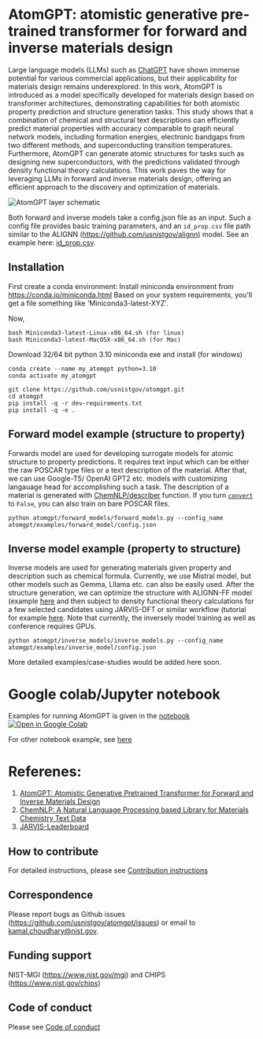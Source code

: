 # AtomGPT: atomistic generative pre-trained transformer for forward and inverse materials design

Large language models (LLMs) such as [ChatGPT](https://openai.com/chatgpt/) have shown immense potential for various commercial applications, but their applicability for materials design remains underexplored. In this work, AtomGPT is introduced as a model specifically developed for materials design based on transformer architectures, demonstrating capabilities for both atomistic property prediction and structure generation tasks. This study shows that a combination of chemical and structural text descriptions can efficiently predict material properties with accuracy comparable to graph neural network models, including formation energies, electronic bandgaps from two different methods, and superconducting transition temperatures. Furthermore, AtomGPT can generate atomic structures for tasks such as designing new superconductors, with the predictions validated through density functional theory calculations. This work paves the way for leveraging LLMs in forward and inverse materials design, offering an efficient approach to the discovery and optimization of materials.

![AtomGPT layer schematic](https://github.com/usnistgov/atomgpt/blob/main/atomgpt/data/schematic.jpeg)

Both forward and inverse models take a config.json file as an input. Such a config file provides basic training parameters, and an `id_prop.csv` file path similar to the ALIGNN (https://github.com/usnistgov/alignn) model. See an example here: [id_prop.csv](https://github.com/usnistgov/atomgpt/blob/develop/atomgpt/examples/forward_model/id_prop.csv). 

## Installation

First create a conda environment:
Install miniconda environment from https://conda.io/miniconda.html
Based on your system requirements, you'll get a file something like 'Miniconda3-latest-XYZ'.

Now,

```
bash Miniconda3-latest-Linux-x86_64.sh (for linux)
bash Miniconda3-latest-MacOSX-x86_64.sh (for Mac)
```
Download 32/64 bit python 3.10 miniconda exe and install (for windows)

```
conda create --name my_atomgpt python=3.10
conda activate my_atomgpt
```

```
git clone https://github.com/usnistgov/atomgpt.git
cd atomgpt
pip install -q -r dev-requirements.txt
pip install -q -e .
```

## Forward model example (structure to property)

Forwards model are used for developing surrogate models for atomic structure to property predictions. It requires text input which can be either the raw POSCAR type files or a text description of the material. After that, we can use Google-T5/ OpenAI GPT2 etc. models with customizing langauage head for accomplishing such a task. The description of a material is generated with [ChemNLP/describer](https://github.com/usnistgov/jarvis/blob/master/jarvis/core/atoms.py#L1567) function. If you turn [`convert`](https://github.com/usnistgov/atomgpt/blob/develop/atomgpt/forward_models/forward_models.py#L277) to `False`, you can also train on bare POSCAR files.

```
python atomgpt/forward_models/forward_models.py --config_name atomgpt/examples/forward_model/config.json
```

## Inverse model example (property to structure)

Inverse models are used for generating materials given property and description such as chemical formula. Currently, we use Mistral model, but other models such as Gemma, Lllama etc. can also be easily used. After the structure generation, we can optimize the structure with ALIGNN-FF model (example [here](https://colab.research.google.com/github/knc6/jarvis-tools-notebooks/blob/master/jarvis-tools-notebooks/ALIGNN_Structure_Relaxation_Phonons_Interface.ipynb) and then subject to density functional theory calculations for a few selected candidates using JARVIS-DFT or similar workflow (tutorial for example [here](https://pages.nist.gov/jarvis/tutorials/). Note that currently, the inversely model training as well as conference requires GPUs.

```
python atomgpt/inverse_models/inverse_models.py --config_name atomgpt/examples/inverse_model/config.json
```

More detailed examples/case-studies would be added here soon.

# Google colab/Jupyter notebook
Examples for running AtomGPT is given in the [notebook](https://colab.research.google.com/github/knc6/jarvis-tools-notebooks/blob/master/jarvis-tools-notebooks/atomgpt_example.ipynb)
[![Open in Google Colab]](https://colab.research.google.com/github/knc6/jarvis-tools-notebooks/blob/master/jarvis-tools-notebooks/atomgpt_example.ipynb)

[Open in Google Colab]: https://colab.research.google.com/assets/colab-badge.svg

For other notebook example, see [here](https://github.com/JARVIS-Materials-Design/jarvis-tools-notebooks)




# Referenes:

1. [AtomGPT: Atomistic Generative Pretrained Transformer for Forward and Inverse Materials Design](https://pubs.acs.org/doi/full/10.1021/acs.jpclett.4c01126)
2. [ChemNLP: A Natural Language Processing based Library for Materials Chemistry Text Data](https://github.com/usnistgov/chemnlp)
3. [JARVIS-Leaderboard](https://pages.nist.gov/jarvis_leaderboard)

<a name="contrib"></a>
How to contribute
-----------------

For detailed instructions, please see [Contribution instructions](https://github.com/usnistgov/jarvis/blob/master/Contribution.rst)

<a name="corres"></a>
Correspondence
--------------------

Please report bugs as Github issues (https://github.com/usnistgov/atomgpt/issues) or email to kamal.choudhary@nist.gov.

<a name="fund"></a>
Funding support
--------------------

NIST-MGI (https://www.nist.gov/mgi) and CHIPS (https://www.nist.gov/chips)

Code of conduct
--------------------

Please see [Code of conduct](https://github.com/usnistgov/jarvis/blob/master/CODE_OF_CONDUCT.md)
